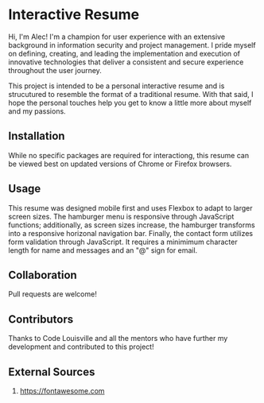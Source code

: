# Interactive Resume
Hi, I'm Alec! I'm a champion for user experience with an extensive background in information security and project management. I pride myself on defining, creating, and leading the implementation and execution of innovative technologies that deliver a consistent and secure experience throughout the user journey. 

This project is intended to be a personal interactive resume and is strucutured to resemble the format of a traditional resume. With that said, I hope the personal touches help you get to know a little more about myself and my passions.

## Installation
While no specific packages are required for interactiong, this resume can be viewed best on updated versions of Chrome or Firefox browsers.

## Usage
This resume was designed mobile first and uses Flexbox to adapt to larger screen sizes. The hamburger menu is responsive through JavaScript functions; additionally, as screen sizes increase, the hamburger transforms into a responsive horizonal navigation bar. Finally, the contact form utilizes form validation through JavaScript. It requires a minimimum character length for name and messages and an "@" sign for email.

## Collaboration
Pull requests are welcome!

## Contributors
Thanks to Code Louisville and all the mentors who have further my development and contributed to this project!

## External Sources
1. https://fontawesome.com